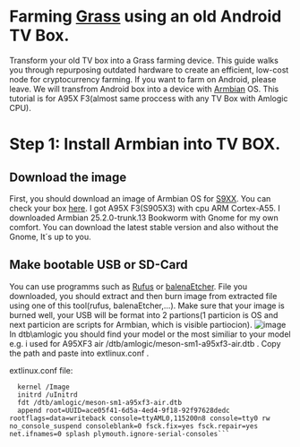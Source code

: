 # Farming [Grass](https://app.getgrass.io/register/?referralCode=sD8cUjUDV1uXTZO) using an old Android TV Box.
Transform your old TV box into a Grass farming device. This guide walks you through repurposing outdated hardware to create an efficient, low-cost node for cryptocurrency farming. If you want to farm on Android, please leave. We will transfrom Android box into a device with [Armbian](https://www.armbian.com/) OS. This tutorial is for A95X F3(almost same proccess with any TV Box with Amlogic CPU).
# Step 1: Install Armbian into TV BOX.
## Download the image
First, you should download an image of Armbian OS for [S9XX](https://www.armbian.com/amlogic-s9xx-tv-box/). You can check your box [here](https://github.com/devmfc/debian-on-amlogic/blob/main/README.md). I got A95X F3(S905X3) with cpu ARM Cortex-A55. I downloaded Armbian 25.2.0-trunk.13 Bookworm with Gnome for my own comfort. You can download the latest stable version and also without the Gnome, It´s up to you.
## Make bootable USB or SD-Card
You can use programms such as [Rufus](https://rufus.ie/sk/) or [balenaEtcher](https://etcher.balena.io/). File you downloaded, you should extract and then burn image from extracted file using one of this tool(rufus, balenaEtcher,...). Make sure that your image is burned well, your USB will be format into 2 partions(1 particion is OS and next particion are scripts for Armbian, which is visible partiocion). 
![image](https://github.com/user-attachments/assets/548e5b98-6b0e-4411-8bbe-69a2d9f6914e)
In dtb\amlogic you should find your model or the most similiar to your model e.g. i used for A95XF3 air /dtb/amlogic/meson-sm1-a95xf3-air.dtb . Copy the path and paste into extlinux.conf .

extlinux.conf file:
``` label Armbian_community
  kernel /Image
  initrd /uInitrd
  fdt /dtb/amlogic/meson-sm1-a95xf3-air.dtb
  append root=UUID=ace05f41-6d5a-4ed4-9f18-92f97628dedc rootflags=data=writeback console=ttyAML0,115200n8 console=tty0 rw no_console_suspend consoleblank=0 fsck.fix=yes fsck.repair=yes net.ifnames=0 splash plymouth.ignore-serial-consoles```
  


